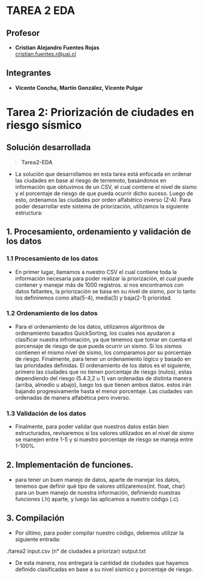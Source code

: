 # TAREA 2 EDA

## **Profesor**
- **Cristian Alejandro Fuentes Rojas** <br>
  <cristian.fuentes.r@uai.cl>

## **Integrantes**
- **Vicente Concha, Martín González, Vicente Pulgar**

# **Tarea 2: Priorización de ciudades en riesgo sísmico**

## Solución desarrollada 
> **Tarea2-EDA**

- La solución que desarrollamos en esta tarea está enfocada en ordenar las ciudades en base al riesgo de terremoto, basándonos en información que obtuvimos de un CSV, el cual contiene el nivel de sismo y el porcentaje de riesgo de que pueda ocurrir dicho suceso. Luego de esto, ordenamos las ciudades por orden alfabético inverso (Z-A). Para poder desarrollar este sistema de priorización, utilizamos la siguiente estructura:

## 1. Procesamiento, ordenamiento y validación de los datos

### 1.1 Procesamiento de los datos

- En primer lugar, llamamos a nuestro CSV el cual contiene toda la información necesaria para poder realizar la priorización, el cual puede contener y manejar más de 1000 registros. si nos encontramos con datos faltantes, la priorización se basa en su nivel de sismo, por lo tanto los definiremos como alta(5-4), media(3) y baja(2-1) prioridad.

### 1.2 Ordenamiento de los datos

- Para el ordenamiento de los datos, utilizamos algoritmos de ordenamiento basados QuickSorting, los cuales nos ayudaron a clasificar nuestra infromación, ya que tenemos que tomar en cuenta el porcensaje de riesgo de que pueda ocurrir un sismo. Si los sismos contienen el mismo nivel de sismo, los comparamos por su porcentaje de riesgo. Finalmente, para tener un ordenamiento lógico y basado en las prioridades definidas. El ordenamiento de los datos es el siguiente, primero las ciudades que no tienen porcentaje de riesgo (nulos), estas dependiendo del riesgo (5.4.3,2 u 1) van ordenadas de distinta manera (arriba, almedio u abajo), luego los que tienen ambos datos. estos irán bajando progresivamente hasta el menor porcentaje. Las ciudades van ordenadas de manera alfabética  pero inverso.

### 1.3 Validación de los datos

- Finalmente, para poder validar que nuestros datos están bien estructurados, revisaremos si los valores utilizados en el nivel de sismo se manejen entre 1-5 y si nuestro porcentaje de riesgo se maneja entre 1-100%.

## 2. Implementación de funciones.

- para tener un buen manejo de datos, aparte de manejar los datos, tenemos que definir qué tipo de valores utilizaremos(int. float, char) para un buen manejo de nuestra información, definiendo nuestras funciones (.h) aparte, y luego las aplicamos a nuestro código (.c).

## 3. Compilación

- Por último, para poder compilar nuestro código, debemos utilizar la siguiente entrada:

./tarea2 input.csv (n° de ciudades a priorizar) output.txt

- De esta manera, nos entregará la cantidad de ciudades que hayamos definido clasificadas en base a su nivel sísmico y porcentaje de riesgo.
 
